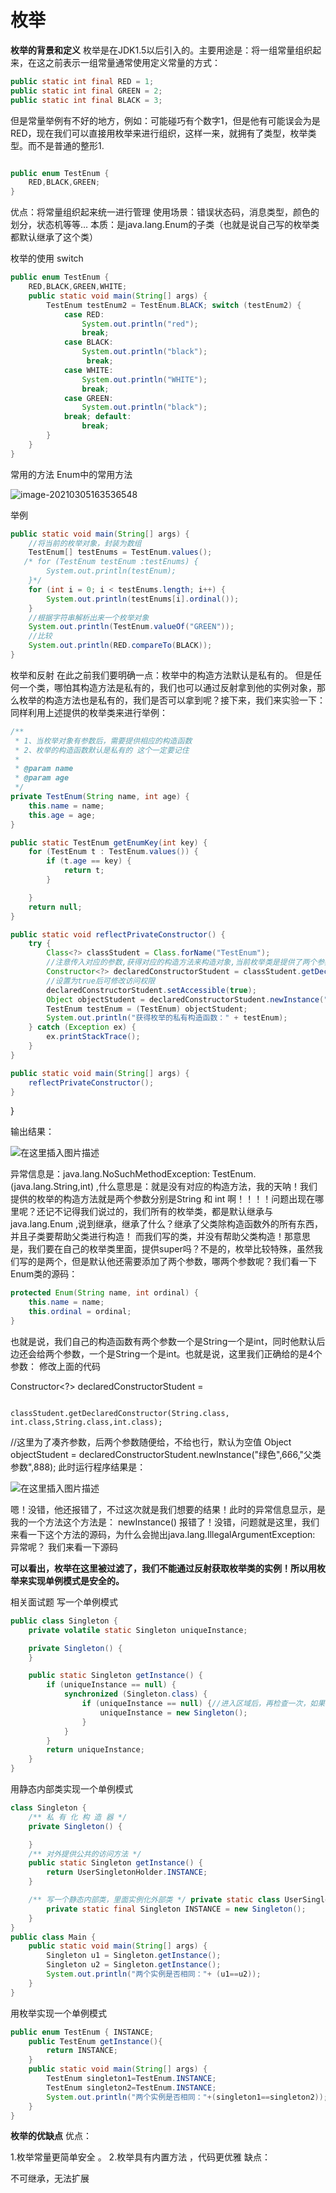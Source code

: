 # 枚举

**枚举的背景和定义**
枚举是在JDK1.5以后引入的。主要用途是：将一组常量组织起来，在这之前表示一组常量通常使用定义常量的方式：



```java
public static int final RED = 1; 
public static int final GREEN = 2; 
public static int final BLACK = 3;
```

但是常量举例有不好的地方，例如：可能碰巧有个数字1，但是他有可能误会为是RED，现在我们可以直接用枚举来进行组织，这样一来，就拥有了类型，枚举类型。而不是普通的整形1.

```java

public enum TestEnum { 
	RED,BLACK,GREEN;
}
```



优点：将常量组织起来统一进行管理
使用场景：错误状态码，消息类型，颜色的划分，状态机等等…
本质：是java.lang.Enum的子类（也就是说自己写的枚举类都默认继承了这个类）

枚举的使用
switch

```java
public enum TestEnum { 
	RED,BLACK,GREEN,WHITE;
	public static void main(String[] args) { 
		TestEnum testEnum2 = TestEnum.BLACK; switch (testEnum2) {
			case RED:
				System.out.println("red"); 
				break;
			case BLACK:
				System.out.println("black");
				 break;
			case WHITE:
				System.out.println("WHITE"); 
				break;
			case GREEN:
				System.out.println("black");
			break; default:
				break;
		}
	}
}
```

常用的方法
Enum中的常用方法

![image-20210305163536548](C:\Users\86131\AppData\Roaming\Typora\typora-user-images\image-20210305163536548.png)

举例

```java
public static void main(String[] args) {
    //将当前的枚举对象，封装为数组
    TestEnum[] testEnums = TestEnum.values();
   /* for (TestEnum testEnum :testEnums) {
        System.out.println(testEnum);
    }*/
    for (int i = 0; i < testEnums.length; i++) {
        System.out.println(testEnums[i].ordinal());
    }
    //根据字符串解析出来一个枚举对象
    System.out.println(TestEnum.valueOf("GREEN"));
    //比较
    System.out.println(RED.compareTo(BLACK));
}
```
枚举和反射
在此之前我们要明确一点：枚举中的构造方法默认是私有的。
但是任何一个类，哪怕其构造方法是私有的，我们也可以通过反射拿到他的实例对象，那 么枚举的构造方法也是私有的，我们是否可以拿到呢？接下来，我们来实验一下：
同样利用上述提供的枚举类来进行举例：

```java
/**
 * 1、当枚举对象有参数后，需要提供相应的构造函数
 * 2、枚举的构造函数默认是私有的 这个一定要记住
 *
 * @param name
 * @param age
 */
private TestEnum(String name, int age) {
    this.name = name;
    this.age = age;
}

public static TestEnum getEnumKey(int key) {
    for (TestEnum t : TestEnum.values()) {
        if (t.age == key) {
            return t;
        }

    }
    return null;
}

public static void reflectPrivateConstructor() {
    try {
        Class<?> classStudent = Class.forName("TestEnum");
        //注意传入对应的参数,获得对应的构造方法来构造对象,当前枚举类是提供了两个参数分别是String和int
        Constructor<?> declaredConstructorStudent = classStudent.getDeclaredConstructor(String.class, int.class);
        //设置为true后可修改访问权限
        declaredConstructorStudent.setAccessible(true);
        Object objectStudent = declaredConstructorStudent.newInstance("绿色", 666);
        TestEnum testEnum = (TestEnum) objectStudent;
        System.out.println("获得枚举的私有构造函数：" + testEnum);
    } catch (Exception ex) {
        ex.printStackTrace();
    }
}

public static void main(String[] args) {
    reflectPrivateConstructor();
}
```
}


输出结果：

![在这里插入图片描述](https://img-blog.csdnimg.cn/20210305161023715.png?x-oss-process=image/watermark,type_ZmFuZ3poZW5naGVpdGk,shadow_10,text_aHR0cHM6Ly9ibG9nLmNzZG4ubmV0L3FxXzQ1NjYxMTI1,size_16,color_FFFFFF,t_70)

异常信息是：java.lang.NoSuchMethodException: TestEnum.(java.lang.String,int) ,什么意思是：就是没有对应的构造方法，我的天呐！我们提供的枚举的构造方法就是两个参数分别是String 和 int 啊！！！！问题出现在哪里呢？还记不记得我们说过的，我们所有的枚举类，都是默认继承与java.lang.Enum ,说到继承，继承了什么？继承了父类除构造函数外的所有东西，并且子类要帮助父类进行构造！ 而我们写的类，并没有帮助父类构造！那意思是，我们要在自己的枚举类里面，提供super吗？不是的，枚举比较特殊，虽然我们写的是两个，但是默认他还需要添加了两个参数，哪两个参数呢？我们看一下Enum类的源码：



```java
protected Enum(String name, int ordinal) { 
	this.name = name;
	this.ordinal = ordinal;
}
```

也就是说，我们自己的构造函数有两个参数一个是String一个是int，同时他默认后边还会给两个参数，一个是String一个是int。也就是说，这里我们正确给的是4个参数：
修改上面的代码

Constructor<?> declaredConstructorStudent = 

 										classStudent.getDeclaredConstructor(String.class, int.class,String.class,int.class);
//这里为了凑齐参数，后两个参数随便给，不给也行，默认为空值
Object objectStudent = declaredConstructorStudent.newInstance("绿色",666,"父类参数",888);
此时运行程序结果是：

![在这里插入图片描述](https://img-blog.csdnimg.cn/20210305161531198.png)

嗯！没错，他还报错了，不过这次就是我们想要的结果！此时的异常信息显示，是我的一个方法这个方法是： newInstance() 报错了！没错，问题就是这里，我们来看一下这个方法的源码，为什么会抛出java.lang.IllegalArgumentException: 异常呢？
我们来看一下源码



**可以看出，枚举在这里被过滤了，我们不能通过反射获取枚举类的实例！所以用枚举来实现单例模式是安全的。**

相关面试题
写一个单例模式

```java
public class Singleton {
    private volatile static Singleton uniqueInstance;

    private Singleton() {
    }

    public static Singleton getInstance() {
        if (uniqueInstance == null) {
            synchronized (Singleton.class) {
                if (uniqueInstance == null) {//进入区域后，再检查一次，如果仍是null,才创建实例
                    uniqueInstance = new Singleton();
                }
            }
        }
        return uniqueInstance;
    }
}
```
用静态内部类实现一个单例模式


```java
class Singleton {
    /** 私 有 化 构 造 器 */ 
    private Singleton() {

    }
    /** 对外提供公共的访问方法 */
    public static Singleton getInstance() { 
        return UserSingletonHolder.INSTANCE;
    }

    /** 写一个静态内部类，里面实例化外部类 */ private static class UserSingletonHolder {
        private static final Singleton INSTANCE = new Singleton();
    }
}
public class Main {
    public static void main(String[] args) { 
        Singleton u1 = Singleton.getInstance(); 
        Singleton u2 = Singleton.getInstance();
        System.out.println("两个实例是否相同："+ (u1==u2));
    }
}

```
用枚举实现一个单例模式

```java
public enum TestEnum { INSTANCE;
    public TestEnum getInstance(){ 
        return INSTANCE;
    }
    public static void main(String[] args) { 
        TestEnum singleton1=TestEnum.INSTANCE; 
        TestEnum singleton2=TestEnum.INSTANCE;
        System.out.println("两个实例是否相同："+(singleton1==singleton2));
    }
}
```



**枚举的优缺点**
优点：

1.枚举常量更简单安全 。
2.枚举具有内置方法 ，代码更优雅
缺点：

不可继承，无法扩展
